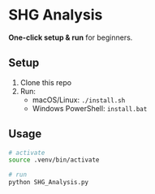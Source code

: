 # SHG Analysis

**One-click setup & run** for beginners.

## Setup

1. Clone this repo  
2. Run:
   - macOS/Linux: `./install.sh`
   - Windows PowerShell: `install.bat`

## Usage

```bash
# activate
source .venv/bin/activate

# run
python SHG_Analysis.py

